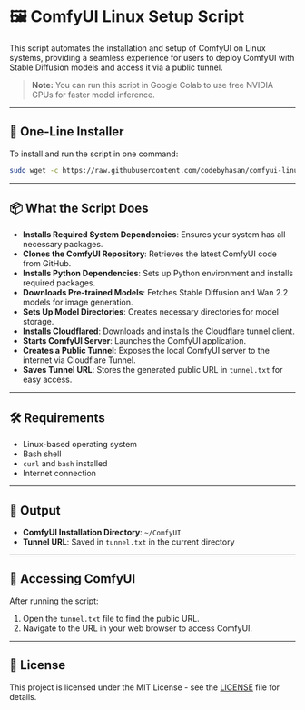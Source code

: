 
# 🖼️ ComfyUI Linux Setup Script

This script automates the installation and setup of ComfyUI on Linux systems, providing a seamless experience for users to deploy ComfyUI with Stable Diffusion models and access it via a public tunnel.

> **Note:** You can run this script in Google Colab to use free NVIDIA GPUs for faster model inference.

---

## 🚀 One-Line Installer

To install and run the script in one command:

```bash
sudo wget -c https://raw.githubusercontent.com/codebyhasan/comfyui-linux/main/comfyui-linux.sh; sudo chmod +x comfyui-linux.sh; sudo ./comfyui-linux.sh
```

---

## 📦 What the Script Does

* **Installs Required System Dependencies**: Ensures your system has all necessary packages.
* **Clones the ComfyUI Repository**: Retrieves the latest ComfyUI code from GitHub.
* **Installs Python Dependencies**: Sets up Python environment and installs required packages.
* **Downloads Pre-trained Models**: Fetches Stable Diffusion and Wan 2.2 models for image generation.
* **Sets Up Model Directories**: Creates necessary directories for model storage.
* **Installs Cloudflared**: Downloads and installs the Cloudflare tunnel client.
* **Starts ComfyUI Server**: Launches the ComfyUI application.
* **Creates a Public Tunnel**: Exposes the local ComfyUI server to the internet via Cloudflare Tunnel.
* **Saves Tunnel URL**: Stores the generated public URL in `tunnel.txt` for easy access.

---

## 🛠️ Requirements

* Linux-based operating system
* Bash shell
* `curl` and `bash` installed
* Internet connection

---

## 📁 Output

* **ComfyUI Installation Directory**: `~/ComfyUI`
* **Tunnel URL**: Saved in `tunnel.txt` in the current directory

---

## 🔐 Accessing ComfyUI

After running the script:

1. Open the `tunnel.txt` file to find the public URL.
2. Navigate to the URL in your web browser to access ComfyUI.

---

## 📝 License

This project is licensed under the MIT License - see the [LICENSE](LICENSE) file for details.
